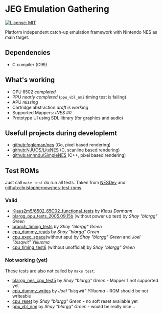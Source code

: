 # JEG Emulation Gathering
[![License: MIT](https://img.shields.io/badge/License-MIT-yellow.svg)](https://opensource.org/licenses/MIT)

Platform independent catch-up emulation framework with Nintendo NES as main target.

## Dependencies
* C compiler (C99)

## What's working
* CPU 6502 *completed*
* PPU *nearly completed* (`ppu_vbl_nmi` timing test is failing)
* APU *missing*
* Cartridge abstraction *draft is working*
* Supported Mappers: *INES #0*
* Prototype UI using SDL library (for graphics and audio)

## Usefull projects during developlemt
* [github:fogleman/nes](https://github.com/fogleman/nes) (Go, pixel based rendering)
* [github:NJUOS/LiteNES](https://github.com/NJUOS/LiteNES) (C, scanline based rendering)
* [github:amhndu/SimpleNES](https://github.com/amhndu/SimpleNES) (C++, pixel based rendering)

## Test ROMs
Just call `make test` do run all tests. Taken from [NESDev](https://wiki.nesdev.com/w/index.php/Emulator_tests) and [github:christopherpow/nes-test-roms](https://github.com/christopherpow/nes-test-roms).

### Valid
* [Klaus2m5/6502_65C02_functional_tests](https://github.com/Klaus2m5/6502_65C02_functional_tests) by *Klaus Dormann*
* [blargg_ppu_tests_2005.09.15b](https://github.com/christopherpow/nes-test-roms/tree/master/blargg_ppu_tests_2005.09.15b) (without power up test) by *Shay "blargg" Green*
* [branch_timing_tests](https://github.com/christopherpow/nes-test-roms/tree/master/branch_timing_tests) by *Shay "blargg" Green*
* [cpu_dummy_reads](https://github.com/christopherpow/nes-test-roms/tree/master/cpu_dummy_reads) by *Shay "blargg" Green*
* [cpu_exec_space](https://github.com/christopherpow/nes-test-roms/tree/master/cpu_exec_space)(without apu) by *Shay "blargg" Green* and *Joel "bisqwit" Yliluoma*
* [cpu_timing_test6](https://github.com/christopherpow/nes-test-roms/tree/master/cpu_timing_test6) (without unofficial) by *Shay "blargg" Green*

### Not working (yet)
These tests are also not called by `make test`.

* [blargg_nes_cpu_test5](https://github.com/christopherpow/nes-test-roms/tree/master/blargg_nes_cpu_test5) by *Shay "blargg" Green* - Mapper 1 not supported yet
* [cpu_dummy_writes](http://bisqwit.iki.fi/src/nes_tests/cpu_dummy_writes.zip) by *Joel "bisqwit" Yliluoma* - ROM should be not writeable
* [cpu_reset](https://github.com/christopherpow/nes-test-roms/tree/master/cpu_reset) by *Shay "blargg" Green* - no soft reset available yet
* [ppu_vbl_nmi](https://github.com/christopherpow/nes-test-roms/tree/master/ppu_vbl_nmi) by *Shay "blargg" Green* - would be really nice...
